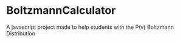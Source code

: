 # BoltzmannCalculator
A javascript project made to help students with the P(v) Boltzmann Distribution
